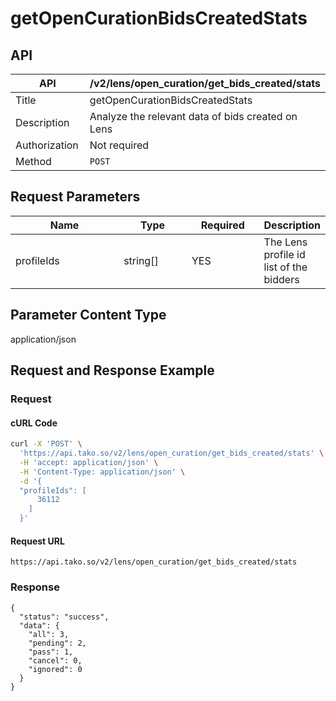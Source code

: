 # getOpenCurationBidsCreatedStats

## API

<table><thead><tr><th width="169">API</th><th>/v2/lens/open_curation/get_bids_created/stats</th></tr></thead><tbody><tr><td>Title</td><td>getOpenCurationBidsCreatedStats</td></tr><tr><td>Description</td><td>Analyze the relevant data of bids created on Lens</td></tr><tr><td>Authorization</td><td>Not required</td></tr><tr><td>Method</td><td><code>POST</code></td></tr></tbody></table>

## Request Parameters

<table><thead><tr><th width="176">Name</th><th width="101">Type</th><th width="106">Required</th><th>Description</th></tr></thead><tbody><tr><td>profileIds</td><td>string[]</td><td>YES</td><td>The Lens profile id list of the bidders</td></tr></tbody></table>

## Parameter Content Type

application/json

## Request and Response Example

### Request

#### cURL Code

```bash
curl -X 'POST' \
  'https://api.tako.so/v2/lens/open_curation/get_bids_created/stats' \
  -H 'accept: application/json' \
  -H 'Content-Type: application/json' \
  -d '{
  "profileIds": [
      36112
    ]
  }'
```

#### Request URL

`https://api.tako.so/v2/lens/open_curation/get_bids_created/stats`

### Response

```
{
  "status": "success",
  "data": {
    "all": 3,
    "pending": 2,
    "pass": 1,
    "cancel": 0,
    "ignored": 0
  }
}
```
